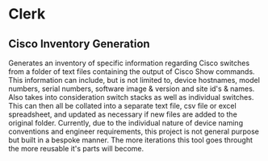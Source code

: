 Clerk
=====

Cisco Inventory Generation
--------------------------

Generates an inventory of specific information regarding Cisco switches from a
folder of text files containing the output of Cisco Show commands.
This information can include, but is not limited to, device hostnames, model
numbers, serial numbers, software image & version and site id's & names. Also
takes into consideration switch stacks as well as individual switches.  This can
then all be collated into a separate text file, csv file or excel spreadsheet,
and updated as necessary if new files are added to the original folder.
Currently, due to the individual nature of device naming conventions and
engineer requirements, this project is not general purpose but built in a
bespoke manner.  The more iterations this tool goes throught the more reusable
it's parts will become.
